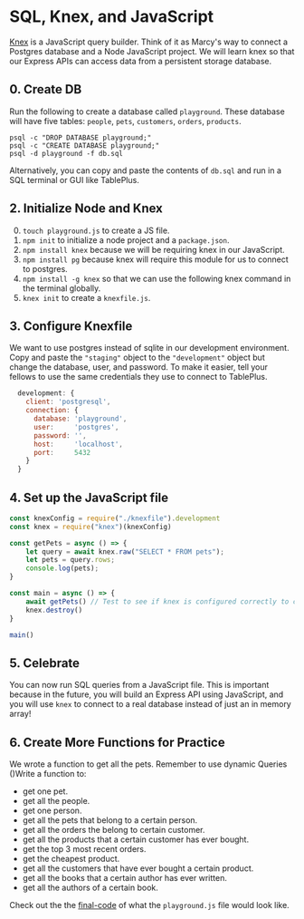 # SQL, Knex, and JavaScript

[Knex](https://knexjs.org/) is a JavaScript query builder. Think of it as Marcy's way to connect a Postgres database and a Node JavaScript project. We will learn knex so that our Express APIs can access data from a persistent storage database.

## 0. Create DB
Run the following to create a database called `playground`. These database will have five tables: `people`, `pets`, `customers`, `orders`, `products`.
```
psql -c "DROP DATABASE playground;"
psql -c "CREATE DATABASE playground;"
psql -d playground -f db.sql
```
Alternatively, you can copy and paste the contents of `db.sql` and run in a SQL terminal or GUI like TablePlus. 

## 2. Initialize Node and Knex

0. `touch playground.js` to create a JS file. 
1. `npm init` to initialize a node project and a `package.json`.
2. `npm install knex` because we will be requiring knex in our JavaScript.
3. `npm install pg` because knex will require this module for us to connect to postgres.
4. `npm install -g knex` so that we can use the following knex command in the terminal globally.
5. `knex init` to create a `knexfile.js`.

## 3. Configure Knexfile
We want to use postgres instead of sqlite in our development environment. Copy and paste the `"staging"` object to the `"development"` object but change the database, user, and password. To make it easier, tell your fellows to use the same credentials they use to connect to TablePlus.
```js
  development: {
    client: 'postgresql',
    connection: {
      database: 'playground',
      user:     'postgres',
      password: '',
      host:     'localhost',
      port:     5432
    }
  }
```

## 4. Set up the JavaScript file
```js
const knexConfig = require("./knexfile").development
const knex = require("knex")(knexConfig)

const getPets = async () => {
    let query = await knex.raw("SELECT * FROM pets");
    let pets = query.rows;
    console.log(pets);
}

const main = async () => {
    await getPets() // Test to see if knex is configured correctly to connect to your database
    knex.destroy()
}

main()
```

## 5. Celebrate

You can now run SQL queries from a JavaScript file. This is important because in the future, you will build an Express API using JavaScript, and you will use `knex` to connect to a real database instead of just an in memory array!

## 6. Create More Functions for Practice
We wrote a function to get all the pets. Remember to use dynamic Queries ()Write a function to:
* get one pet.
* get all the people.
* get one person.
* get all the pets that belong to a certain person.
* get all the orders the belong to certain customer.
* get all the products that a certain customer has ever bought.
* get the top 3 most recent orders.
* get the cheapest product.
* get all the customers that have ever bought a certain product.
* get all the books that a certain author has ever written.
* get all the authors of a certain book.

Check out the the [final-code](final-code/playground.js) of what the `playground.js` file would look like.